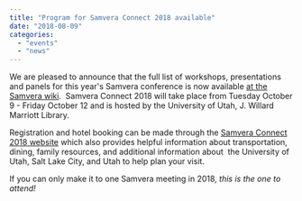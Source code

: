 ```yaml
---
title: "Program for Samvera Connect 2018 available"
date: "2018-08-09"
categories: 
  - "events"
  - "news"
---
```


We are pleased to announce that the full list of workshops, presentations and panels for this year's Samvera conference is now available [at the Samvera wiki](https://wiki.duraspace.org/display/samvera/Samvera+Connect+2018).  Samvera Connect 2018 will take place from Tuesday October 9 - Friday October 12 and is hosted by the University of Utah, J. Willard Marriott Library.

Registration and hotel booking can be made through the [Samvera Connect 2018 website](https://connect2018.lib.utah.edu/) which also provides helpful information about transportation, dining, family resources, and additional information about  the University of Utah, Salt Lake City, and Utah to help plan your visit.

If you can only make it to one Samvera meeting in 2018, _this is the one to attend!_
